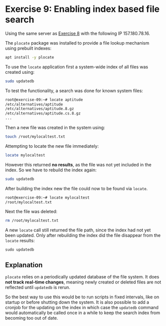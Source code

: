 # Exercise 9: Enabling index based file search

Using the same server as [Exercise 8](./exercise08.md) with the following IP 157.180.78.16.

The `plocate` package was installed to provide a file lookup mechanism using prebuilt indexes:

```bash
apt install -y plocate
```

To use the `locate` application first a system-wide index of all files was created using:

```bash
sudo updatedb
```

To test the functionality, a search was done for known system files:

```txt
root@exercise-09:~# locate aptitude
/etc/alternatives/aptitude
/etc/alternatives/aptitude.8.gz
/etc/alternatives/aptitude.cs.8.gz
...
```

Then a new file was created in the system using:

```bash
touch /root/mylocaltest.txt
```

Attempting to locate the new file immediately:

```bash
locate mylocaltest
```

However this returned **no results**, as the file was not yet included in the index.
So we have to rebuild the index again:

```bash
sudo updatedb
```

After building the index new the file could now to be found via `locate`.

```bash
root@exercise-09:~# locate mylocaltest
/root/mylocaltest.txt
```

Next the file was deleted:

```bash
rm /root/mylocaltest.txt
```

A new `locate` call still returned the file path, since the index had not yet been updated.
Only after rebuilding the index did the file disappear from the `locate` results:

```
sudo updatedb
```

## Explanation

`plocate` relies on a periodically updated database of the file system.
It does **not track real-time changes**, meaning newly created or deleted files are not reflected until `updatedb` is rerun.

So the best way to use this would be to run scripts in fixed intervals, like on startup or before shutting down the system.
It is also possible to add a cronjob for the updating on the index in which case the `updatedb` command would automatically be called once in a while to keep the search index from becoming too out of date.
